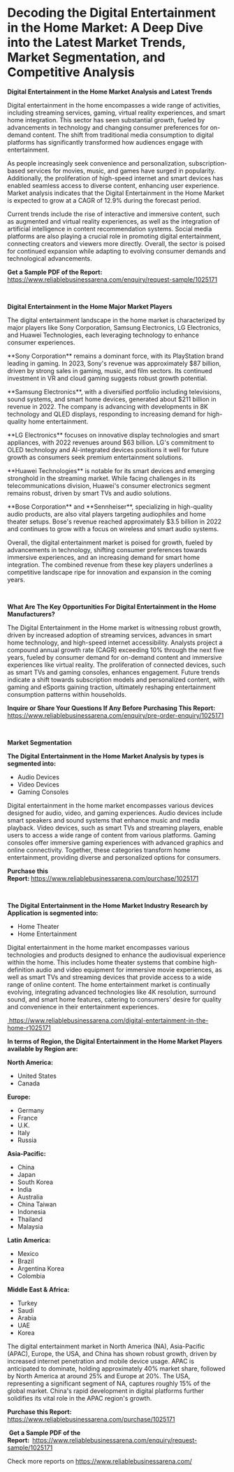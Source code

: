 <p><h1>Decoding the Digital Entertainment in the Home Market: A Deep Dive into the Latest Market Trends, Market Segmentation, and Competitive Analysis</h1></p><p><strong>Digital Entertainment in the Home Market Analysis and Latest Trends</strong></p>
<p><p>Digital entertainment in the home encompasses a wide range of activities, including streaming services, gaming, virtual reality experiences, and smart home integration. This sector has seen substantial growth, fueled by advancements in technology and changing consumer preferences for on-demand content. The shift from traditional media consumption to digital platforms has significantly transformed how audiences engage with entertainment.</p><p>As people increasingly seek convenience and personalization, subscription-based services for movies, music, and games have surged in popularity. Additionally, the proliferation of high-speed internet and smart devices has enabled seamless access to diverse content, enhancing user experience. Market analysis indicates that the Digital Entertainment in the Home Market is expected to grow at a CAGR of 12.9% during the forecast period. </p><p>Current trends include the rise of interactive and immersive content, such as augmented and virtual reality experiences, as well as the integration of artificial intelligence in content recommendation systems. Social media platforms are also playing a crucial role in promoting digital entertainment, connecting creators and viewers more directly. Overall, the sector is poised for continued expansion while adapting to evolving consumer demands and technological advancements.</p></p>
<p><strong>Get a Sample PDF of the Report:&nbsp;</strong> <a href="https://www.reliablebusinessarena.com/enquiry/request-sample/1025171?utm_campaign=3289&utm_medium=2&utm_source=Github&utm_content=ia&utm_term=07032025&utm_id=digital-entertainment-in-the-home">https://www.reliablebusinessarena.com/enquiry/request-sample/1025171</a></p>
<p>&nbsp;</p>
<p><strong>Digital Entertainment in the Home Major Market Players</strong></p>
<p><p>The digital entertainment landscape in the home market is characterized by major players like Sony Corporation, Samsung Electronics, LG Electronics, and Huawei Technologies, each leveraging technology to enhance consumer experiences.</p><p>**Sony Corporation** remains a dominant force, with its PlayStation brand leading in gaming. In 2023, Sony's revenue was approximately $87 billion, driven by strong sales in gaming, music, and film sectors. Its continued investment in VR and cloud gaming suggests robust growth potential.</p><p>**Samsung Electronics**, with a diversified portfolio including televisions, sound systems, and smart home devices, generated about $211 billion in revenue in 2022. The company is advancing with developments in 8K technology and QLED displays, responding to increasing demand for high-quality home entertainment.</p><p>**LG Electronics** focuses on innovative display technologies and smart appliances, with 2022 revenues around $63 billion. LG's commitment to OLED technology and AI-integrated devices positions it well for future growth as consumers seek premium entertainment solutions.</p><p>**Huawei Technologies** is notable for its smart devices and emerging stronghold in the streaming market. While facing challenges in its telecommunications division, Huawei's consumer electronics segment remains robust, driven by smart TVs and audio solutions.</p><p>**Bose Corporation** and **Sennheiser**, specializing in high-quality audio products, are also vital players targeting audiophiles and home theater setups. Bose's revenue reached approximately $3.5 billion in 2022 and continues to grow with a focus on wireless and smart audio systems.</p><p>Overall, the digital entertainment market is poised for growth, fueled by advancements in technology, shifting consumer preferences towards immersive experiences, and an increasing demand for smart home integration. The combined revenue from these key players underlines a competitive landscape ripe for innovation and expansion in the coming years.</p></p>
<p>&nbsp;</p>
<p><strong>What Are The Key Opportunities For Digital Entertainment in the Home Manufacturers?</strong></p>
<p><p>The Digital Entertainment in the Home market is witnessing robust growth, driven by increased adoption of streaming services, advances in smart home technology, and high-speed internet accessibility. Analysts project a compound annual growth rate (CAGR) exceeding 10% through the next five years, fueled by consumer demand for on-demand content and immersive experiences like virtual reality. The proliferation of connected devices, such as smart TVs and gaming consoles, enhances engagement. Future trends indicate a shift towards subscription models and personalized content, with gaming and eSports gaining traction, ultimately reshaping entertainment consumption patterns within households.</p></p>
<p><strong>Inquire or Share Your Questions If Any Before Purchasing This Report:</strong> <a href="https://www.reliablebusinessarena.com/enquiry/pre-order-enquiry/1025171?utm_campaign=3289&utm_medium=2&utm_source=Github&utm_content=ia&utm_term=07032025&utm_id=digital-entertainment-in-the-home">https://www.reliablebusinessarena.com/enquiry/pre-order-enquiry/1025171</a></p>
<p>&nbsp;</p>
<p><strong>Market Segmentation</strong></p>
<p><strong>The Digital Entertainment in the Home Market Analysis by types is segmented into:</strong></p>
<p><ul><li>Audio Devices</li><li>Video Devices</li><li>Gaming Consoles</li></ul></p>
<p><p>Digital entertainment in the home market encompasses various devices designed for audio, video, and gaming experiences. Audio devices include smart speakers and sound systems that enhance music and media playback. Video devices, such as smart TVs and streaming players, enable users to access a wide range of content from various platforms. Gaming consoles offer immersive gaming experiences with advanced graphics and online connectivity. Together, these categories transform home entertainment, providing diverse and personalized options for consumers.</p></p>
<p><strong>Purchase this Report:&nbsp;</strong><a href="https://www.reliablebusinessarena.com/purchase/1025171?utm_campaign=3289&utm_medium=2&utm_source=Github&utm_content=ia&utm_term=07032025&utm_id=digital-entertainment-in-the-home">https://www.reliablebusinessarena.com/purchase/1025171</a></p>
<p>&nbsp;</p>
<p><strong>The Digital Entertainment in the Home Market Industry Research by Application is segmented into:</strong></p>
<p><ul><li>Home Theater</li><li>Home Entertainment</li></ul></p>
<p><p>Digital entertainment in the home market encompasses various technologies and products designed to enhance the audiovisual experience within the home. This includes home theater systems that combine high-definition audio and video equipment for immersive movie experiences, as well as smart TVs and streaming devices that provide access to a wide range of online content. The home entertainment market is continually evolving, integrating advanced technologies like 4K resolution, surround sound, and smart home features, catering to consumers' desire for quality and convenience in their entertainment experiences.</p></p>
<p><a href="https://www.reliablebusinessarena.com/digital-entertainment-in-the-home-r1025171?utm_campaign=3289&utm_medium=2&utm_source=Github&utm_content=ia&utm_term=07032025&utm_id=digital-entertainment-in-the-home">&nbsp;https://www.reliablebusinessarena.com/digital-entertainment-in-the-home-r1025171</a></p>
<p><strong>In terms of Region, the Digital Entertainment in the Home Market Players available by Region are:</strong></p>
<p>
    <p> <strong> North America: </strong>
        <ul>
            <li>United States</li>
            <li>Canada</li>
        </ul>
        </p> 
    <p> <strong> Europe: </strong>
        <ul>
            <li>Germany</li>
            <li>France</li>
            <li>U.K.</li>
            <li>Italy</li>
            <li>Russia</li>
        </ul>
        </p> 
    <p> <strong> Asia-Pacific: </strong>
        <ul>
            <li>China</li>
            <li>Japan</li>
            <li>South Korea</li>
            <li>India</li>
            <li>Australia</li>
            <li>China Taiwan</li>
            <li>Indonesia</li>
            <li>Thailand</li>
            <li>Malaysia</li>
        </ul>
        </p> 
    <p> <strong> Latin America: </strong>
        <ul>
            <li>Mexico</li>
            <li>Brazil</li>
            <li>Argentina Korea</li>
            <li>Colombia</li>
        </ul>
        </p> 
    <p> <strong> Middle East & Africa: </strong>
        <ul>
            <li>Turkey</li>
            <li>Saudi</li>
            <li>Arabia</li>
            <li>UAE</li>
            <li>Korea</li>
        </ul>
    </p>
    </p>
<p><p>The digital entertainment market in North America (NA), Asia-Pacific (APAC), Europe, the USA, and China has shown robust growth, driven by increased internet penetration and mobile device usage. APAC is anticipated to dominate, holding approximately 40% market share, followed by North America at around 25% and Europe at 20%. The USA, representing a significant segment of NA, captures roughly 15% of the global market. China's rapid development in digital platforms further solidifies its vital role in the APAC region's growth.</p></p>
<p><strong>Purchase this Report: </strong><a href="https://www.reliablebusinessarena.com/purchase/1025171?utm_campaign=3289&utm_medium=2&utm_source=Github&utm_content=ia&utm_term=07032025&utm_id=digital-entertainment-in-the-home">https://www.reliablebusinessarena.com/purchase/1025171</a></p>
<p>&nbsp;<strong>Get a Sample PDF of the Report:&nbsp;&nbsp;</strong><a href="https://www.reliablebusinessarena.com/enquiry/request-sample/1025171?utm_campaign=3289&utm_medium=2&utm_source=Github&utm_content=ia&utm_term=07032025&utm_id=digital-entertainment-in-the-home">https://www.reliablebusinessarena.com/enquiry/request-sample/1025171</a></p>
<p><strong></strong></p>
<p>Check more reports on <a href="https://www.reliablebusinessarena.com/?utm_campaign=3289&utm_medium=2&utm_source=Github&utm_content=ia&utm_term=07032025&utm_id=digital-entertainment-in-the-home">https://www.reliablebusinessarena.com/</a></p>